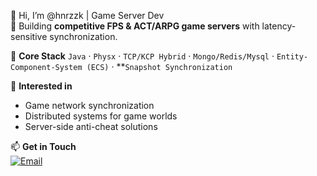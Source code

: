 👋 Hi, I’m @hnrzzk | Game Server Dev  
🚀 Building **competitive FPS & ACT/ARPG game servers** with latency-sensitive synchronization.

🔧 **Core Stack**
`Java` · `Physx` · `TCP/KCP Hybrid` · `Mongo/Redis/Mysql` · `Entity-Component-System (ECS)` · **`Snapshot Synchronization`

👀 **Interested in**  
- Game network synchronization
- Distributed systems for game worlds  
- Server-side anti-cheat solutions

📫 **Get in Touch**  
[![Email](https://img.shields.io/badge/Email-联系我-red?style=flat&logo=gmail)](mailto:hnrzzk@163.com)  

<!---
hnrzzk/hnrzzk is a ✨ special ✨ repository because its `README.md` (this file) appears on your GitHub profile.
You can click the Preview link to take a look at your changes.
--->
